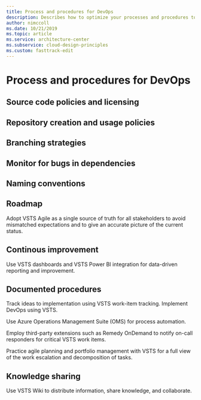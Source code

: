 ```yaml
---
title: Process and procedures for DevOps
description: Describes how to optimize your processes and procedures to enable DevOps in your organization.
author: nimccoll
ms.date: 10/21/2019
ms.topic: article
ms.service: architecture-center
ms.subservice: cloud-design-principles
ms.custom: fasttrack-edit
---
```


# Process and procedures for DevOps

## Source code policies and licensing

## Repository creation and usage policies

## Branching strategies

## Monitor for bugs in dependencies

## Naming conventions

## Roadmap 

Adopt VSTS Agile as a single source of truth for all stakeholders to avoid mismatched expectations and to give an accurate picture of the current status.

## Continous improvement

Use VSTS dashboards and VSTS Power BI integration for data-driven reporting and improvement.

## Documented procedures

Track ideas to implementation using VSTS work-item tracking. Implement DevOps using VSTS.

Use Azure Operations Management Suite (OMS) for process automation.

Employ third-party extensions such as Remedy OnDemand to notify on-call responders for critical VSTS work items.

Practice agile planning and portfolio management with VSTS for a full view of the work escalation and decomposition of tasks.

## Knowledge sharing

Use VSTS Wiki to distribute information, share knowledge, and collaborate.